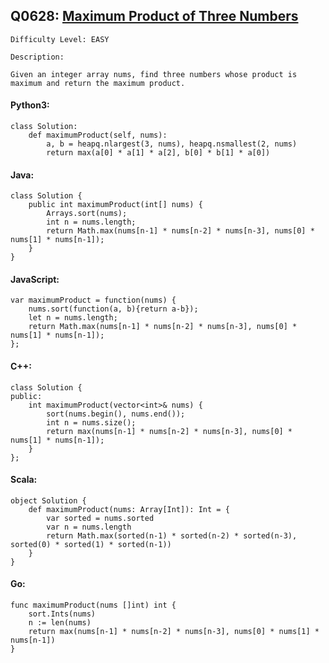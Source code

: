 ## Q0628: [Maximum Product of Three Numbers](https://leetcode.com/problems/maximum-product-of-three-numbers/)

```
Difficulty Level: EASY
```

```
Description:

Given an integer array nums, find three numbers whose product is maximum and return the maximum product.
```

#### Python3:

```
class Solution:
    def maximumProduct(self, nums):
        a, b = heapq.nlargest(3, nums), heapq.nsmallest(2, nums)
        return max(a[0] * a[1] * a[2], b[0] * b[1] * a[0])
```

#### Java:

```
class Solution {
    public int maximumProduct(int[] nums) {
        Arrays.sort(nums);
        int n = nums.length;
        return Math.max(nums[n-1] * nums[n-2] * nums[n-3], nums[0] * nums[1] * nums[n-1]);
    }
}
```

#### JavaScript:

```
var maximumProduct = function(nums) {
    nums.sort(function(a, b){return a-b});
    let n = nums.length;
    return Math.max(nums[n-1] * nums[n-2] * nums[n-3], nums[0] * nums[1] * nums[n-1]);
};
```

#### C++:

```
class Solution {
public:
    int maximumProduct(vector<int>& nums) {
        sort(nums.begin(), nums.end());
        int n = nums.size();
        return max(nums[n-1] * nums[n-2] * nums[n-3], nums[0] * nums[1] * nums[n-1]);
    }
};
```

#### Scala:

```
object Solution {
    def maximumProduct(nums: Array[Int]): Int = {
        var sorted = nums.sorted
        var n = nums.length
        return Math.max(sorted(n-1) * sorted(n-2) * sorted(n-3), sorted(0) * sorted(1) * sorted(n-1))
    }
}
```

#### Go:

```
func maximumProduct(nums []int) int {
    sort.Ints(nums)
    n := len(nums)
    return max(nums[n-1] * nums[n-2] * nums[n-3], nums[0] * nums[1] * nums[n-1])
}
```